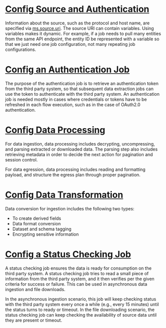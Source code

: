 # [Config Source and Authentication](source-authentication.md)

Information about the source, such as the protocol and host name, are specified via [ms.source.uri](../parameters/ms.source.uri.md).
The source URI can contain variables. Using variables makes it dynamic. For example, if a job needs to pull many
entities from the same API endpoint, the entity ID be represented with a variable so that we just need one job configuration,
not many repeating job configurations.

# [Config an Authentication Job](authentication-job.md)

The purpose of the authentication job is to retrieve an authentication token from the third party system, so that
subsequent data extraction jobs can use the token to authenticate with the third party system. An authentication job is
needed mostly in cases where credentials or tokens have to be refreshed in each flow execution, such as in
the case of OAuth2.0 authentication.

# [Config Data Processing](data-processing.md)

For data ingestion, data processing includes decrypting, uncompressing, and parsing extracted or downloaded data. The parsing
step also includes retrieving metadata in order to decide the next action for pagination and session control.

For data egression, data processing includes reading and formatting payload, and structure the egress plan through proper
pagination.

# [Config Data Transformation](data-conversion.md)

Data conversion for ingestion includes the following two types:
- To create derived fields
- Data format conversion
- Dataset and schema tagging
- Encrypting sensitive information

# [Config a Status Checking Job](status-check-job.md)

A status checking job ensures the data is ready for consumption on the third party system.
A status checking job tries to read a small piece of information from the third party system, and it then 
verifies per the given criteria for success or failure. This can be used in asynchronous data ingestion and file downloads.

In the asynchronous ingestion scenario, this job will keep checking status with the third party system
every once a while (e.g., every 15 minutes) until the status turns to ready or timeout. In the file 
downloading scenario, the status checking job can keep checking the availability of source data until they are
present or timeout.


